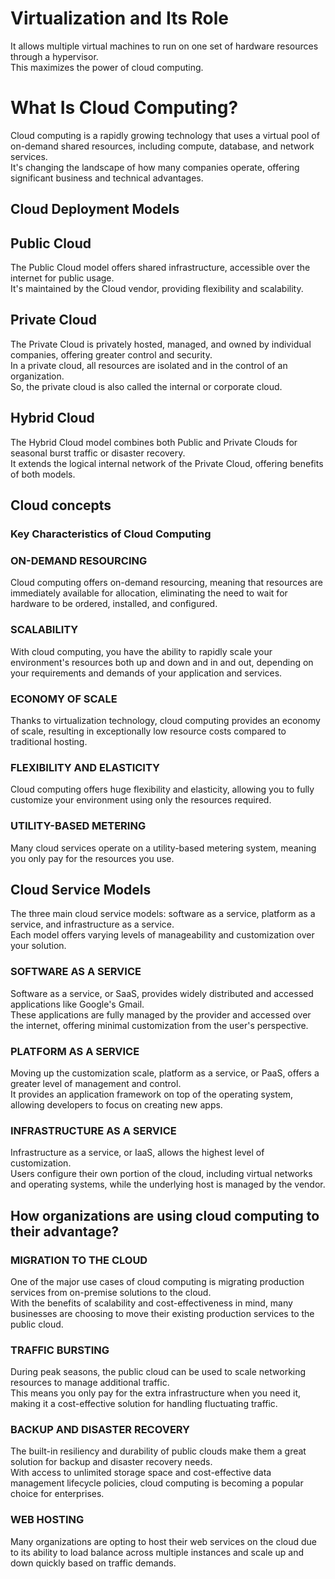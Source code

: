 # Virtualization and Its Role
 
It allows multiple virtual machines to run on one set of hardware resources through a hypervisor.  
This maximizes the power of cloud computing.
# What Is Cloud Computing?

Cloud computing is a rapidly growing technology that uses a virtual pool of on-demand shared resources, including compute, database, and network services.  
It's changing the landscape of how many companies operate, offering significant business and technical advantages.
## Cloud Deployment Models
## Public Cloud
The Public Cloud model offers shared infrastructure, accessible over the internet for public usage.  
It's maintained by the Cloud vendor, providing flexibility and scalability.
## Private Cloud
The Private Cloud is privately hosted, managed, and owned by individual companies, offering greater control and security.  
In a private cloud, all resources are isolated and in the control of an organization.  
So, the private cloud is also called the internal or corporate cloud.
## Hybrid Cloud
The Hybrid Cloud model combines both Public and Private Clouds for seasonal burst traffic or disaster recovery.  
It extends the logical internal network of the Private Cloud, offering benefits of both models.
## Cloud concepts
### Key Characteristics of Cloud Computing

### **ON-DEMAND RESOURCING**
Cloud computing offers on-demand resourcing, meaning that resources are immediately available for allocation, eliminating the need to wait for hardware to be ordered, installed, and configured.

### **SCALABILITY**
With cloud computing, you have the ability to rapidly scale your environment's resources both up and down and in and out, depending on your requirements and demands of your application and services.

### **ECONOMY OF SCALE**
Thanks to virtualization technology, cloud computing provides an economy of scale, resulting in exceptionally low resource costs compared to traditional hosting.

### **FLEXIBILITY AND ELASTICITY**
Cloud computing offers huge flexibility and elasticity, allowing you to fully customize your environment using only the resources required.

### **UTILITY-BASED METERING**
Many cloud services operate on a utility-based metering system, meaning you only pay for the resources you use.
## Cloud Service Models

The three main cloud service models: software as a service, platform as a service, and infrastructure as a service.  
Each model offers varying levels of manageability and customization over your solution.

### **SOFTWARE AS A SERVICE**
Software as a service, or SaaS, provides widely distributed and accessed applications like Google's Gmail.  
These applications are fully managed by the provider and accessed over the internet, offering minimal customization from the user's perspective.

### **PLATFORM AS A SERVICE**
Moving up the customization scale, platform as a service, or PaaS, offers a greater level of management and control.  
It provides an application framework on top of the operating system, allowing developers to focus on creating new apps.

### **INFRASTRUCTURE AS A SERVICE**
Infrastructure as a service, or IaaS, allows the highest level of customization.  
Users configure their own portion of the cloud, including virtual networks and operating systems, while the underlying host is managed by the vendor.

## How organizations are using cloud computing to their advantage?

### **MIGRATION TO THE CLOUD**
One of the major use cases of cloud computing is migrating production services from on-premise solutions to the cloud.  
With the benefits of scalability and cost-effectiveness in mind, many businesses are choosing to move their existing production services to the public cloud.

### **TRAFFIC BURSTING**
During peak seasons, the public cloud can be used to scale networking resources to manage additional traffic.  
This means you only pay for the extra infrastructure when you need it, making it a cost-effective solution for handling fluctuating traffic.

### **BACKUP AND DISASTER RECOVERY**
The built-in resiliency and durability of public clouds make them a great solution for backup and disaster recovery needs.  
With access to unlimited storage space and cost-effective data management lifecycle policies, cloud computing is becoming a popular choice for enterprises.

### **WEB HOSTING**
Many organizations are opting to host their web services on the cloud due to its ability to load balance across multiple instances and scale up and down quickly based on traffic demands.


